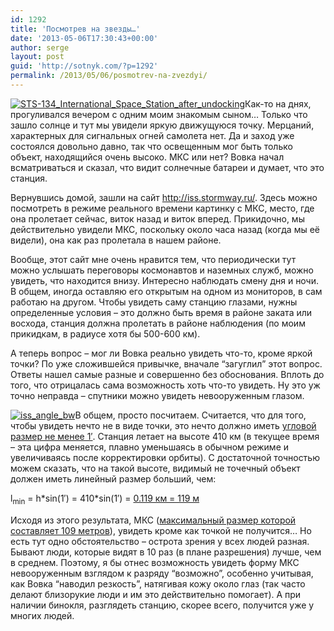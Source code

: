```yaml
---
id: 1292
title: 'Посмотрев на звезды…'
date: '2013-05-06T17:30:43+00:00'
author: serge
layout: post
guid: 'http://sotnyk.com/?p=1292'
permalink: /2013/05/06/posmotrev-na-zvezdyi/
---
```


[![](https://sotnyk.github.io/wp-content/uploads/2013/05/STS-134_International_Space_Station_after_undocking.jpg "STS-134_International_Space_Station_after_undocking")](https://commons.wikimedia.org/wiki/File:STS-134_International_Space_Station_after_undocking.jpg?uselang=ru)Как-то на днях, прогуливался вечером с одним моим знакомым сыном… Только что зашло солнце и тут мы увидели яркую движущуюся точку. Мерцаний, характерных для сигнальных огней самолета нет. Да и заход уже состоялся довольно давно, так что освещенным мог быть только объект, находящийся очень высоко. МКС или нет? Вовка начал всматриваться и сказал, что видит солнечные батареи и думает, что это станция.

Вернувшись домой, зашли на сайт <http://iss.stormway.ru/>. Здесь можно посмотреть в режиме реального времени картинку с МКС, место, где она пролетает сейчас, виток назад и виток вперед. Прикидочно, мы действительно увидели МКС, поскольку около часа назад (когда мы её видели), она как раз пролетала в нашем районе.  
  
Вообще, этот сайт мне очень нравится тем, что периодически тут можно услышать переговоры космонавтов и наземных служб, можно увидеть, что находится внизу. Интересно наблюдать смену дня и ночи. В общем, иногда оставляю его открытым на одном из мониторов, в сам работаю на другом. Чтобы увидеть саму станцию глазами, нужны определенные условия – это должно быть время в районе заката или восхода, станция должна пролетать в районе наблюдения (по моим прикидкам, в радиусе хотя бы 500-600 км).

А теперь вопрос – мог ли Вовка реально увидеть что-то, кроме яркой точки? По уже сложившейся привычке, вначале “загуглил” этот вопрос. Ответы нашел самые разные и совершенно без обоснования. Вплоть до того, что отрицалась сама возможность хоть что-то увидеть. Ну это уж точно неправда – спутники можно увидеть невооруженным глазом.

[![](https://sotnyk.github.io/wp-content/uploads/2013/05/iss_angle_bw-218x300.png "iss_angle_bw")](https://sotnyk.github.io/wp-content/uploads/2013/05/iss_angle_bw.png)В общем, просто посчитаем. Считается, что для того, чтобы увидеть нечто не в виде точки, это нечто должно иметь [угловой размер не менее 1′](http://ru.wikipedia.org/wiki/%D0%9D%D0%B5%D0%B2%D0%BE%D0%BE%D1%80%D1%83%D0%B6%D1%91%D0%BD%D0%BD%D1%8B%D0%B9_%D0%B3%D0%BB%D0%B0%D0%B7). Станция летает на высоте 410 км (в текущее время – эта цифра меняется, плавно уменьшаясь в обычном режиме и увеличиваясь после корректировки орбиты). С достаточной точностью можем сказать, что на такой высоте, видимый не точечный объект должен иметь линейный размер больший, чем:

l<sub>min</sub> = h\*sin(1′) = 410\*sin(1′) = [0.119 км = 119 м](http://pwr-calc.com/#410*sin(rad(1/60)))

Исходя из этого результата, МКС ([максимальный размер которой составляет 109 метров](https://ru.wikipedia.org/wiki/%D0%9C%D0%B5%D0%B6%D0%B4%D1%83%D0%BD%D0%B0%D1%80%D0%BE%D0%B4%D0%BD%D0%B0%D1%8F_%D0%BA%D0%BE%D1%81%D0%BC%D0%B8%D1%87%D0%B5%D1%81%D0%BA%D0%B0%D1%8F_%D1%81%D1%82%D0%B0%D0%BD%D1%86%D0%B8%D1%8F)), увидеть кроме как точкой не получится… Но есть тут одно обстоятельство – острота зрения у всех людей разная. Бывают люди, которые видят в 10 раз (в плане разрешения) лучше, чем в среднем. Поэтому, я бы отнес возможность увидеть форму МКС невооруженным взглядом к разряду “возможно”, особенно учитывая, как Вовка “наводил резкость”, натягивая кожу около глаз (так часто делают близорукие люди и им это действительно помогает). А при наличии бинокля, разглядеть станцию, скорее всего, получится уже у многих людей.